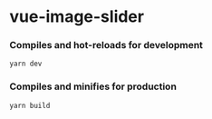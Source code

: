 # vue-image-slider

### Compiles and hot-reloads for development
```
yarn dev
```

### Compiles and minifies for production
```
yarn build
```